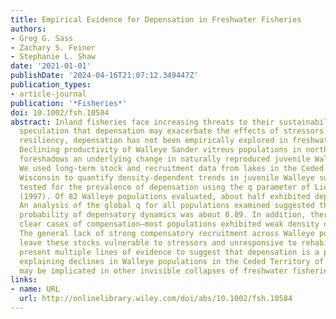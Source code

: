 ```yaml
---
title: Empirical Evidence for Depensation in Freshwater Fisheries
authors:
- Greg G. Sass
- Zachary S. Feiner
- Stephanie L. Shaw
date: '2021-01-01'
publishDate: '2024-04-16T21:07:12.349447Z'
publication_types:
- article-journal
publication: '*Fisheries*'
doi: 10.1002/fsh.10584
abstract: Inland fisheries face increasing threats to their sustainability. Despite
  speculation that depensation may exacerbate the effects of stressors on population
  resiliency, depensation has not been empirically explored in freshwater fisheries.
  Declining productivity of Walleye Sander vitreus populations in northern Wisconsin
  foreshadows an underlying change in naturally reproduced juvenile Walleye survival.
  We used long-term stock and recruitment data from lakes in the Ceded Territory of
  Wisconsin to quantify density-dependent trends in juvenile Walleye survival and
  tested for the prevalence of depensation using the q parameter of Liermann and Hilborn
  (1997). Of 82 Walleye populations evaluated, about half exhibited depensatory recruitment.
  An analysis of the global q for all populations examined suggested that the posterior
  probability of depensatory dynamics was about 0.89. In addition, there were few
  clear cases of compensation—most populations exhibited weak density dependence.
  The general lack of strong compensatory recruitment across Walleye populations could
  leave these stocks vulnerable to stressors and unresponsive to rehabilitation. We
  present multiple lines of evidence to suggest that depensation is a plausible phenomenon
  explaining declines in Walleye populations in the Ceded Territory of Wisconsin and
  may be implicated in other invisible collapses of freshwater fisheries.
links:
- name: URL
  url: http://onlinelibrary.wiley.com/doi/abs/10.1002/fsh.10584
---
```

